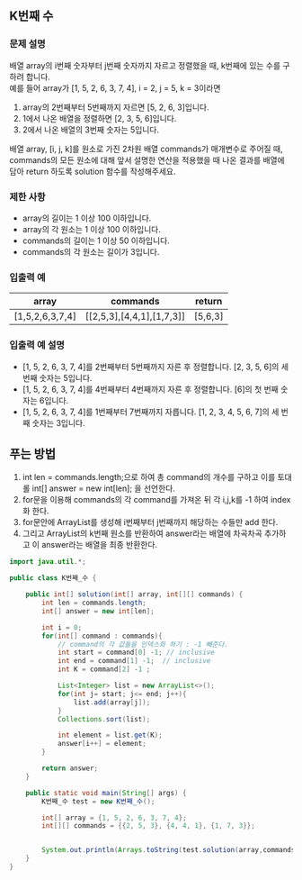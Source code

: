## K번째 수 

### 문제 설명

배열 array의 i번째 숫자부터 j번째 숫자까지 자르고 정렬했을 때, k번째에 있는 수를 구하려 합니다.
<br>예를 들어 array가 [1, 5, 2, 6, 3, 7, 4], i = 2, j = 5, k = 3이라면 

1. array의 2번째부터 5번째까지 자르면 [5, 2, 6, 3]입니다.
2. 1에서 나온 배열을 정렬하면 [2, 3, 5, 6]입니다.
3. 2에서 나온 배열의 3번째 숫자는 5입니다.

배열 array, [i, j, k]를 원소로 가진 2차원 배열 commands가 매개변수로 주어질 때, commands의 모든 원소에 대해 앞서 설명한 연산을 적용했을 때 나온 결과를 배열에 담아 return 하도록 solution 함수를 작성해주세요.


### 제한 사항

* array의 길이는 1 이상 100 이하입니다.
* array의 각 원소는 1 이상 100 이하입니다.
* commands의 길이는 1 이상 50 이하입니다.
* commands의 각 원소는 길이가 3입니다.

### 입출력 예

| array | commands | return |
|----------------|---------------------------|---------|
|[1,5,2,6,3,7,4] | [[2,5,3],[4,4,1],[1,7,3]] | [5,6,3] | 

### 입출력 예 설명 

* [1, 5, 2, 6, 3, 7, 4]를 2번째부터 5번째까지 자른 후 정렬합니다. [2, 3, 5, 6]의 세 번째 숫자는 5입니다.
* [1, 5, 2, 6, 3, 7, 4]를 4번째부터 4번째까지 자른 후 정렬합니다. [6]의 첫 번째 숫자는 6입니다.
* [1, 5, 2, 6, 3, 7, 4]를 1번째부터 7번째까지 자릅니다. [1, 2, 3, 4, 5, 6, 7]의 세 번째 숫자는 3입니다.

## 푸는 방법

1. int len = commands.length;으로 하여 총 command의 개수를 구하고 이를 토대롤 int[] answer = new int[len]; 을  선언한다.
2. for문을 이용해 commands의 각 command를 가져온 뒤 각 i,j,k를 -1 하여 index화 한다.
3. for문안에 ArrayList를 생성해 i번째부터 j번째까지 해당하는 수들만 add 한다.
4. 그리고 ArrayList의 k번째 원소를 반환하여 answer라는 배열에 차곡차곡 추가하고 이 answer라는 배열을 최종 반환한다.  


```java
import java.util.*;

public class K번째_수 {

    public int[] solution(int[] array, int[][] commands) {
        int len = commands.length;
        int[] answer = new int[len];

        int i = 0;
        for(int[] command : commands){
            // command의 각 값들을 인덱스화 하기 : -1 빼준다.
            int start = command[0] -1; // inclusive
            int end = command[1] -1;  // inclusive
            int K = command[2] -1 ;

            List<Integer> list = new ArrayList<>();
            for(int j= start; j<= end; j++){
                list.add(array[j]);
            }
            Collections.sort(list);

            int element = list.get(K);
            answer[i++] = element;
        }

        return answer;
    }

    public static void main(String[] args) {
        K번째_수 test = new K번째_수();

        int[] array = {1, 5, 2, 6, 3, 7, 4};
        int[][] commands = {{2, 5, 3}, {4, 4, 1}, {1, 7, 3}};


        System.out.println(Arrays.toString(test.solution(array,commands)));
    }
}
```

